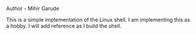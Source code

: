 Author - Mihir Garude

This is a simple implementation of the Linux shell.
I am implementing this as a hobby. I will add reference as I build the shell.
